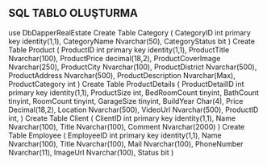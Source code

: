 SQL TABLO OLUŞTURMA 
------------------------
use DbDapperRealEstate
Create Table Category
(
CategoryID int primary key identity(1,1),
CategoryName Nvarchar(50),
CategoryStatus bit
)
Create Table Product
(
ProductID int primary key identity(1,1),
ProductTitle Nvarchar(100),
ProductPrice decimal(18,2),
ProductCoverImage Nvarchar(250),
ProductCity Nvarchar(100),
ProductDistrict Nvarchar(500),
ProductAddress Nvarchar(500),
ProductDescription Nvarchar(Max),
ProductCategory int
)
Create Table ProductDetails
(
ProductDetailID int primary key identity(1,1),
ProductSize int,
BedRoomCount tinyint,
BathCount tinyint,
RoomCount tinyint,
GarageSize tinyint,
BuildYear Char(4),
Price Decimal(18,2),
Location Nvarchar(500),
VideoUrl Nvarchar(500),
ProductID int,
)
Create Table Client
(
ClientID int primary key identity(1,1),
Name Nvarchar(100),
Title Nvarchar(100),
Comment Nvarchar(2000)
)
Create Table Employee
(
EmployeeID int primary key identity(1,1),
Name Nvarchar(100),
Title Nvarchar(100),
Mail Nvarchar(100),
PhoneNumber Nvarchar(11),
ImageUrl Nvarchar(100),
Status bit
)
